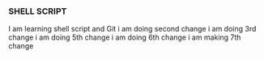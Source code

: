 ### SHELL SCRIPT
I am learning shell script and Git
i am doing second change
i am doing 3rd change
i am doing 5th change
i am doing 6th change
i am making 7th change